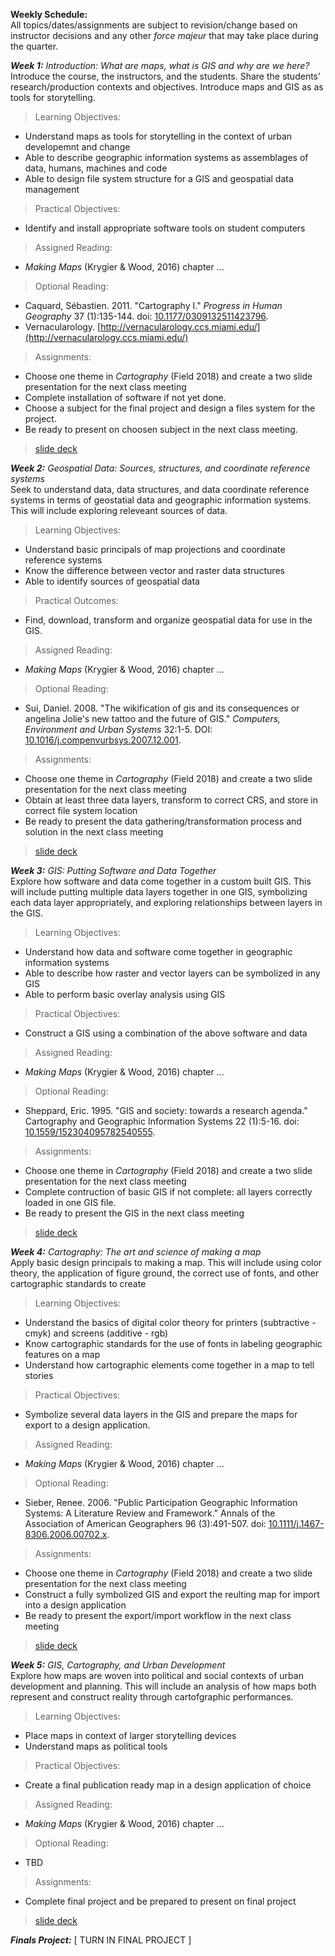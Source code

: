 **Weekly Schedule:**  
All topics/dates/assignments are subject to revision/change based on
instructor decisions and any other *force majeur* that may take place
during the quarter.

*__Week 1:__ Introduction: What are maps, what is GIS and why are we here?*  
Introduce the course, the instructors, and the students. 
Share the students’ research/production contexts and objectives. 
Introduce maps and GIS as as tools for storytelling. 

>  Learning Objectives:

-   Understand maps as tools for storytelling in the context of urban developemnt and change
-   Able to describe geographic information systems as assemblages of data, humans, machines and code
-   Able to design file system structure for a GIS and geospatial data management

>  Practical Objectives:

-   Identify and install appropriate software tools on student computers

>  Assigned Reading:

-   *Making Maps* (Krygier & Wood, 2016) chapter ...

>  Optional Reading:

-   Caquard, Sébastien. 2011. "Cartography I."  *Progress in Human Geography* 37 (1):135-144. doi: [10.1177/0309132511423796](https://doi.org/10.1177/0309132511423796).
-   Vernacularology. [http://vernacularology.ccs.miami.edu/](http://vernacularology.ccs.miami.edu/)

>  Assignments:

-   Choose one theme in *Cartography* (Field 2018) and create a two slide presentation for the next class meeting  
-   Complete installation of software if not yet done.
-   Choose a subject for the final project and design a files system for the project. 
-   Be ready to present on choosen subject in the next class meeting.

>  [slide deck](https://https://tibbben.github.io/GISMethod)  

*__Week 2:__ Geospatial Data: Sources, structures, and coordinate reference systems*  
Seek to understand data, data structures, and data coordinate reference systems in terms of 
geostatial data and geographic information systems. This will include exploring releveant 
sources of data.

>  Learning Objectives:

-   Understand basic principals of map projections and coordinate reference systems
-   Know the difference between vector and raster data structures
-   Able to identify sources of geospatial data

>  Practical Outcomes:

-   Find, download, transform and organize geospatial data for use in the GIS.  

>  Assigned Reading:

-   *Making Maps* (Krygier & Wood, 2016) chapter ... 

>  Optional Reading:

-   Sui, Daniel. 2008. "The wikification of gis and its consequences or angelina Jolie's new tattoo and the future of GIS."  *Computers, Environment and Urban Systems* 32:1-5. DOI: [10.1016/j.compenvurbsys.2007.12.001](https://doi.org/10.1016/j.compenvurbsys.2007.12.001).  

>  Assignments:  

-   Choose one theme in *Cartography* (Field 2018) and create a two slide presentation for the next class meeting  
-   Obtain at least three data layers, transform to correct CRS, and store in correct file system location  
-   Be ready to present the data gathering/transformation process and solution in the next class meeting  

>  [slide deck](slides/slides02.html)  

*__Week 3:__ GIS: Putting Software and Data Together*  
Explore how software and data come together in a custom built GIS. This will include 
putting multiple data layers together in one GIS, symbolizing each data layer appropriately, 
and exploring relationships between layers in the GIS.

>  Learning Objectives:

-   Understand how data and software come together in geographic information systems
-   Able to describe how raster and vector layers can be symbolized in any GIS
-   Able to perform basic overlay analysis using GIS

>  Practical Objectives:

-   Construct a GIS using a combination of the above software and data  

>  Assigned Reading:

-   *Making Maps* (Krygier & Wood, 2016) chapter ...
	
>  Optional Reading:

-   Sheppard, Eric. 1995. "GIS and society: towards a research agenda."  Cartography and Geographic Information Systems 22 (1):5-16. doi: [10.1559/152304095782540555](https://doi.org/10.1559/152304095782540555).

>  Assignments:

-   Choose one theme in *Cartography* (Field 2018) and create a two slide presentation for the next class meeting
-   Complete contruction of basic GIS if not complete: all layers correctly loaded in one GIS file.
-   Be ready to present the GIS in the next class meeting

>  [slide deck](slides/slides03.html)  
	
*__Week 4:__ Cartography: The art and science of making a map*  
Apply basic design principals to making a map. This will include using color theory, the application of figure ground, 
the correct use of fonts, and other cartographic standards to create 

> Learning Objectives:

-   Understand the basics of digital color theory for printers (subtractive - cmyk) and screens (additive - rgb)
-   Know cartographic standards for the use of fonts in labeling geographic features on a map
-   Understand how cartographic elements come together in a map to tell stories

>  Practical Objectives:

-   Symbolize several data layers in the GIS and prepare the maps for export to a design application.

>  Assigned Reading:

-   *Making Maps* (Krygier & Wood, 2016) chapter ...

>  Optional Reading:

-   Sieber, Renee. 2006. "Public Participation Geographic Information Systems: A Literature Review and Framework."  Annals of the Association of American Geographers 96 (3):491-507. doi: [10.1111/j.1467-8306.2006.00702.x](https://doi.org/10.1111/j.1467-8306.2006.00702.x).

>  Assignments:

-   Choose one theme in *Cartography* (Field 2018) and create a two slide presentation for the next class meeting
-   Construct a fully symbolized GIS and export the reulting map for import into a design application
-   Be ready to present the export/import workflow in the next class meeting

>  [slide deck](slides/slides04.html)  
	
*__Week 5:__ GIS, Cartography, and Urban Development*  
Explore how maps are woven into political and social contexts of urban development and planning. This will include
an analysis of how maps both represent and construct reality through cartofgraphic performances.

>  Learning Objectives:  

-   Place maps in context of larger storytelling devices
-   Understand maps as political tools

>  Practical Objectives:

-   Create a final publication ready map in a design application of choice

>  Assigned Reading:

-   *Making Maps* (Krygier & Wood, 2016) chapter ...

>  Optional Reading:

-   TBD

>  Assignments:

-   Complete final project and be prepared to present on final project 

> [slide deck](slides/slides05.html)  

*__Finals Project:__* \[ TURN IN FINAL PROJECT \]
